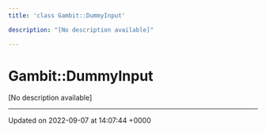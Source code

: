 ```yaml
---
title: 'class Gambit::DummyInput'

description: "[No description available]"

---
```


# Gambit::DummyInput



[No description available]

-------------------------------

Updated on 2022-09-07 at 14:07:44 +0000
